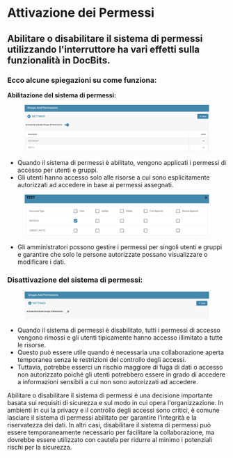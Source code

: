 # Attivazione dei Permessi

## Abilitare o disabilitare il sistema di permessi utilizzando l'interruttore ha vari effetti sulla funzionalità in DocBits.

### Ecco alcune spiegazioni su come funziona:

**Abilitazione del sistema di permessi:**

<figure><img src="../../../../../.gitbook/assets/image (174).png" alt=""><figcaption></figcaption></figure>

* Quando il sistema di permessi è abilitato, vengono applicati i permessi di accesso per utenti e gruppi.
* Gli utenti hanno accesso solo alle risorse a cui sono esplicitamente autorizzati ad accedere in base ai permessi assegnati.

<figure><img src="../../../../../.gitbook/assets/image (176).png" alt=""><figcaption></figcaption></figure>

* Gli amministratori possono gestire i permessi per singoli utenti e gruppi e garantire che solo le persone autorizzate possano visualizzare o modificare i dati.



### Disattivazione del sistema di permessi:

<figure><img src="../../../../../.gitbook/assets/image (173).png" alt=""><figcaption></figcaption></figure>

* Quando il sistema di permessi è disabilitato, tutti i permessi di accesso vengono rimossi e gli utenti tipicamente hanno accesso illimitato a tutte le risorse.&#x20;
* Questo può essere utile quando è necessaria una collaborazione aperta temporanea senza le restrizioni del controllo degli accessi.&#x20;
* Tuttavia, potrebbe esserci un rischio maggiore di fuga di dati o accesso non autorizzato poiché gli utenti potrebbero essere in grado di accedere a informazioni sensibili a cui non sono autorizzati ad accedere.



Abilitare o disabilitare il sistema di permessi è una decisione importante basata sui requisiti di sicurezza e sul modo in cui opera l'organizzazione. In ambienti in cui la privacy e il controllo degli accessi sono critici, è comune lasciare il sistema di permessi abilitato per garantire l'integrità e la riservatezza dei dati. In altri casi, disabilitare il sistema di permessi può essere temporaneamente necessario per facilitare la collaborazione, ma dovrebbe essere utilizzato con cautela per ridurre al minimo i potenziali rischi per la sicurezza.
